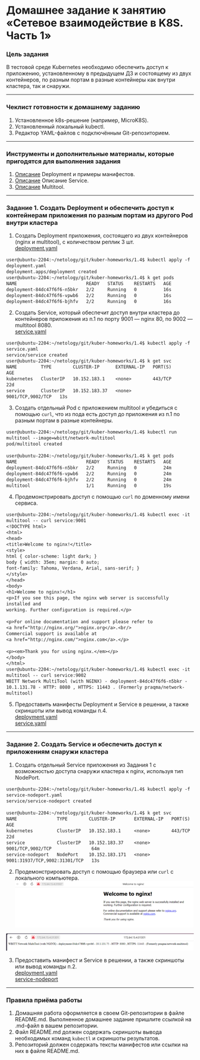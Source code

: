 # Домашнее задание к занятию «Сетевое взаимодействие в K8S. Часть 1»

### Цель задания

В тестовой среде Kubernetes необходимо обеспечить доступ к приложению, установленному в предыдущем ДЗ и состоящему из двух контейнеров, по разным портам в разные контейнеры как внутри кластера, так и снаружи.

------

### Чеклист готовности к домашнему заданию

1. Установленное k8s-решение (например, MicroK8S).
2. Установленный локальный kubectl.
3. Редактор YAML-файлов с подключённым Git-репозиторием.

------

### Инструменты и дополнительные материалы, которые пригодятся для выполнения задания

1. [Описание](https://kubernetes.io/docs/concepts/workloads/controllers/deployment/) Deployment и примеры манифестов.
2. [Описание](https://kubernetes.io/docs/concepts/services-networking/service/) Описание Service.
3. [Описание](https://github.com/wbitt/Network-MultiTool) Multitool.

------

### Задание 1. Создать Deployment и обеспечить доступ к контейнерам приложения по разным портам из другого Pod внутри кластера

1. Создать Deployment приложения, состоящего из двух контейнеров (nginx и multitool), с количеством реплик 3 шт.  
[deployment.yaml](https://github.com/michail-77/kuber-homeworks/blob/main/1.4/deployment.yaml)
```
user@ubuntu-2204:~/netology/git/kuber-homeworks/1.4$ kubectl apply -f deployment.yaml
deployment.apps/deployment created
user@ubuntu-2204:~/netology/git/kuber-homeworks/1.4$ k get pods
NAME                          READY   STATUS    RESTARTS   AGE
deployment-84dc47f6f6-n5bkr   2/2     Running   0          16s
deployment-84dc47f6f6-vpwb6   2/2     Running   0          16s
deployment-84dc47f6f6-bjhfv   2/2     Running   0          16s
```

2. Создать Service, который обеспечит доступ внутри кластера до контейнеров приложения из п.1 по порту 9001 — nginx 80, по 9002 — multitool 8080.  
[service.yaml](https://github.com/michail-77/kuber-homeworks/blob/main/1.4/service.yaml)
```
user@ubuntu-2204:~/netology/git/kuber-homeworks/1.4$ kubectl apply -f service.yaml
service/service created
user@ubuntu-2204:~/netology/git/kuber-homeworks/1.4$ k get svc
NAME         TYPE        CLUSTER-IP      EXTERNAL-IP   PORT(S)             AGE
kubernetes   ClusterIP   10.152.183.1    <none>        443/TCP             22d
service      ClusterIP   10.152.183.37   <none>        9001/TCP,9002/TCP   13s
```
3. Создать отдельный Pod с приложением multitool и убедиться с помощью `curl`, что из пода есть доступ до приложения из п.1 по разным портам в разные контейнеры.
```
user@ubuntu-2204:~/netology/git/kuber-homeworks/1.4$ kubectl run multitool --image=wbitt/network-multitool
pod/multitool created

user@ubuntu-2204:~/netology/git/kuber-homeworks/1.4$ k get pods
NAME                          READY   STATUS    RESTARTS   AGE
deployment-84dc47f6f6-n5bkr   2/2     Running   0          24m
deployment-84dc47f6f6-vpwb6   2/2     Running   0          24m
deployment-84dc47f6f6-bjhfv   2/2     Running   0          24m
multitool                     1/1     Running   0          19s

```
4. Продемонстрировать доступ с помощью `curl` по доменному имени сервиса.
```
user@ubuntu-2204:~/netology/git/kuber-homeworks/1.4$ kubectl exec -it multitool -- curl service:9001
<!DOCTYPE html>
<html>
<head>
<title>Welcome to nginx!</title>
<style>
html { color-scheme: light dark; }
body { width: 35em; margin: 0 auto;
font-family: Tahoma, Verdana, Arial, sans-serif; }
</style>
</head>
<body>
<h1>Welcome to nginx!</h1>
<p>If you see this page, the nginx web server is successfully installed and
working. Further configuration is required.</p>

<p>For online documentation and support please refer to
<a href="http://nginx.org/">nginx.org</a>.<br/>
Commercial support is available at
<a href="http://nginx.com/">nginx.com</a>.</p>

<p><em>Thank you for using nginx.</em></p>
</body>
</html>
user@ubuntu-2204:~/netology/git/kuber-homeworks/1.4$ kubectl exec -it multitool -- curl service:9002
WBITT Network MultiTool (with NGINX) - deployment-84dc47f6f6-n5bkr - 10.1.131.78 - HTTP: 8080 , HTTPS: 11443 . (Formerly praqma/network-multitool)
```
5. Предоставить манифесты Deployment и Service в решении, а также скриншоты или вывод команды п.4.  
[deployment.yaml](https://github.com/michail-77/kuber-homeworks/blob/main/1.4/deployment.yaml)  
[service.yaml](https://github.com/michail-77/kuber-homeworks/blob/main/1.4/service.yaml)  

------

### Задание 2. Создать Service и обеспечить доступ к приложениям снаружи кластера

1. Создать отдельный Service приложения из Задания 1 с возможностью доступа снаружи кластера к nginx, используя тип NodePort.
```
user@ubuntu-2204:~/netology/git/kuber-homeworks/1.4$ kubectl apply -f service-nodeport.yaml
service/service-nodeport created

user@ubuntu-2204:~/netology/git/kuber-homeworks/1.4$ k get svc
NAME               TYPE        CLUSTER-IP       EXTERNAL-IP   PORT(S)                         AGE
kubernetes         ClusterIP   10.152.183.1     <none>        443/TCP                         22d
service            ClusterIP   10.152.183.37    <none>        9001/TCP,9002/TCP               64m
service-nodeport   NodePort    10.152.183.171   <none>        9001:31937/TCP,9002:31301/TCP   13s
```
2. Продемонстрировать доступ с помощью браузера или `curl` с локального компьютера.  
![nginx](https://github.com/michail-77/kuber-homeworks/blob/main/1.4/image/nginx.PNG)  

![multitool](https://github.com/michail-77/kuber-homeworks/blob/main/1.4/image/multitool.PNG)

3. Предоставить манифест и Service в решении, а также скриншоты или вывод команды п.2.  
[deployment.yaml](https://github.com/michail-77/kuber-homeworks/blob/main/1.4/deployment.yaml)  
[service-nodeport](https://github.com/michail-77/kuber-homeworks/blob/main/1.4/service-nodeport.yaml)  

------

### Правила приёма работы

1. Домашняя работа оформляется в своем Git-репозитории в файле README.md. Выполненное домашнее задание пришлите ссылкой на .md-файл в вашем репозитории.
2. Файл README.md должен содержать скриншоты вывода необходимых команд `kubectl` и скриншоты результатов.
3. Репозиторий должен содержать тексты манифестов или ссылки на них в файле README.md.

